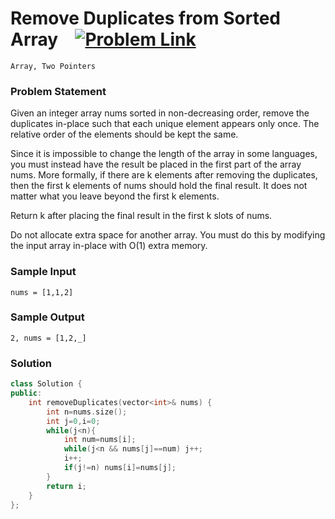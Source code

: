 
# Remove Duplicates from Sorted Array &ensp;  [![Problem Link](https://img.shields.io/badge/-LeetCode-FFA116?style=for-the-badge&logo=LeetCode&logoColor=black)](https://leetcode.com/problems/remove-duplicates-from-sorted-array/description/)

```
Array, Two Pointers
``` 
### Problem Statement 
Given an integer array nums sorted in non-decreasing order, remove the duplicates in-place such that each unique element appears only once. The relative order of the elements should be kept the same.

Since it is impossible to change the length of the array in some languages, you must instead have the result be placed in the first part of the array nums. More formally, if there are k elements after removing the duplicates, then the first k elements of nums should hold the final result. It does not matter what you leave beyond the first k elements.

Return k after placing the final result in the first k slots of nums.

Do not allocate extra space for another array. You must do this by modifying the input array in-place with O(1) extra memory.
### Sample Input
```
nums = [1,1,2]
```
### Sample Output
```
2, nums = [1,2,_]
```

### Solution
```cpp
class Solution {
public:
    int removeDuplicates(vector<int>& nums) {
        int n=nums.size();
        int j=0,i=0;
        while(j<n){
            int num=nums[i];
            while(j<n && nums[j]==num) j++;
            i++;
            if(j!=n) nums[i]=nums[j];
        }
        return i;       
    }
};
```